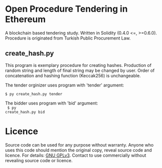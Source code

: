 # Open Procedure Tendering in Ethereum
A blockchain based tendering study. Written in Solidity (0.4.0 &lt;=, >=0.6.0). Procedure is originated from Turkish Public Procurement Law.

## create_hash.py
This program is exemplary procedure for creating hashes. Production of random string and length of final string may be changed by user. Order of concatenation and hashing function (Keccak256) is unchangeable.

The tender orginizer uses program with 'tender' argument:
<br>
<code>
    $ py create_hash.py tender
</code>

The bidder uses program with 'bid' argument:
<br>
<code>
    $ py create_hash.py bid
</code>

# Licence
Source code can be used for any purpose without warranty. Anyone who uses this code should mention the original copy, reveal source code and licence. For details: [GNU GPLv3](https://raw.githubusercontent.com/urtuba/open-tendering-in-ethereum/main/LICENSE). Contact to use commercially without revealing source code or licence.
